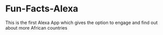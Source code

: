 # Fun-Facts-Alexa

This is the first Alexa App which gives the option to engage and find out about more African countries
